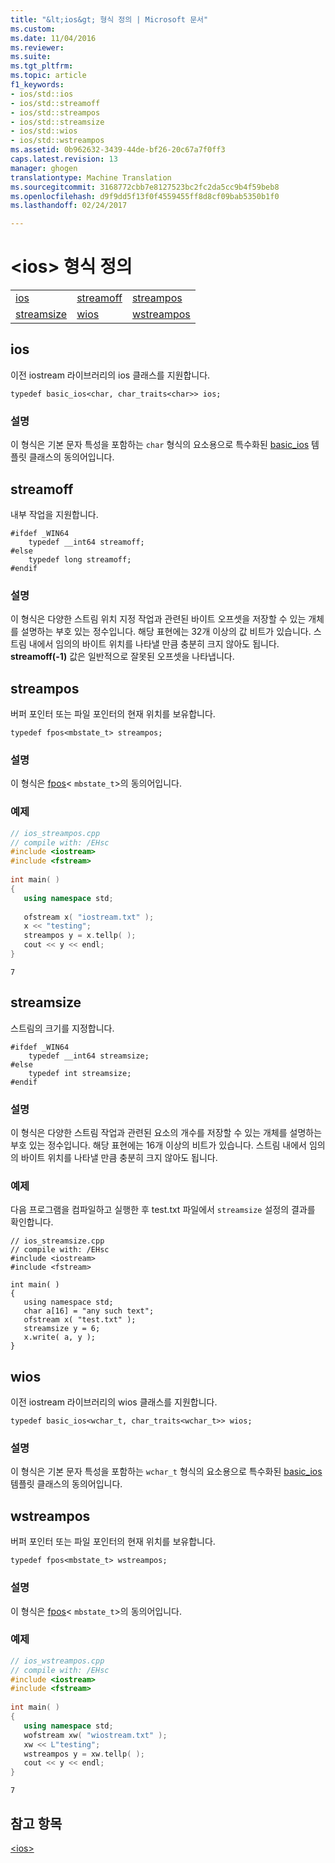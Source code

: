 ```yaml
---
title: "&lt;ios&gt; 형식 정의 | Microsoft 문서"
ms.custom: 
ms.date: 11/04/2016
ms.reviewer: 
ms.suite: 
ms.tgt_pltfrm: 
ms.topic: article
f1_keywords:
- ios/std::ios
- ios/std::streamoff
- ios/std::streampos
- ios/std::streamsize
- ios/std::wios
- ios/std::wstreampos
ms.assetid: 0b962632-3439-44de-bf26-20c67a7f0ff3
caps.latest.revision: 13
manager: ghogen
translationtype: Machine Translation
ms.sourcegitcommit: 3168772cbb7e8127523bc2fc2da5cc9b4f59beb8
ms.openlocfilehash: d9f9dd5f13f0f4559455ff8d8cf09bab5350b1f0
ms.lasthandoff: 02/24/2017

---
```

# <a name="ltiosgt-typedefs"></a>&lt;ios&gt; 형식 정의
||||  
|-|-|-|  
|[ios](#ios)|[streamoff](#streamoff)|[streampos](#streampos)|  
|[streamsize](#streamsize)|[wios](#wios)|[wstreampos](#wstreampos)|  
  
##  <a name="ios"></a>  ios  
 이전 iostream 라이브러리의 ios 클래스를 지원합니다.  
  
```  
typedef basic_ios<char, char_traits<char>> ios;  
```  
  
### <a name="remarks"></a>설명  
 이 형식은 기본 문자 특성을 포함하는 `char` 형식의 요소용으로 특수화된 [basic_ios](../standard-library/basic-ios-class.md) 템플릿 클래스의 동의어입니다.  
  
##  <a name="streamoff"></a>  streamoff  
 내부 작업을 지원합니다.  
  
```  
#ifdef _WIN64  
    typedef __int64 streamoff;  
#else  
    typedef long streamoff;  
#endif  
```  
  
### <a name="remarks"></a>설명  
 이 형식은 다양한 스트림 위치 지정 작업과 관련된 바이트 오프셋을 저장할 수 있는 개체를 설명하는 부호 있는 정수입니다. 해당 표현에는 32개 이상의 값 비트가 있습니다. 스트림 내에서 임의의 바이트 위치를 나타낼 만큼 충분히 크지 않아도 됩니다. **streamoff(-1)** 값은 일반적으로 잘못된 오프셋을 나타냅니다.  
  
##  <a name="streampos"></a>  streampos  
 버퍼 포인터 또는 파일 포인터의 현재 위치를 보유합니다.  
  
```  
typedef fpos<mbstate_t> streampos;  
```  
  
### <a name="remarks"></a>설명  
 이 형식은 [fpos](../standard-library/fpos-class.md)< `mbstate_t`>의 동의어입니다.  
  
### <a name="example"></a>예제  
  
```cpp  
// ios_streampos.cpp  
// compile with: /EHsc  
#include <iostream>  
#include <fstream>  
  
int main( )   
{  
   using namespace std;  
  
   ofstream x( "iostream.txt" );  
   x << "testing";  
   streampos y = x.tellp( );  
   cout << y << endl;  
}  
```  
  
```Output  
7  
```  
  
##  <a name="streamsize"></a>  streamsize  
 스트림의 크기를 지정합니다.  
  
```  
#ifdef _WIN64  
    typedef __int64 streamsize;  
#else  
    typedef int streamsize;  
#endif  
```  
  
### <a name="remarks"></a>설명  
 이 형식은 다양한 스트림 작업과 관련된 요소의 개수를 저장할 수 있는 개체를 설명하는 부호 있는 정수입니다. 해당 표현에는 16개 이상의 비트가 있습니다. 스트림 내에서 임의의 바이트 위치를 나타낼 만큼 충분히 크지 않아도 됩니다.  
  
### <a name="example"></a>예제  
  다음 프로그램을 컴파일하고 실행한 후 test.txt 파일에서 `streamsize` 설정의 결과를 확인합니다.  
  
```  
// ios_streamsize.cpp  
// compile with: /EHsc  
#include <iostream>  
#include <fstream>  
  
int main( )   
{  
   using namespace std;  
   char a[16] = "any such text";  
   ofstream x( "test.txt" );  
   streamsize y = 6;  
   x.write( a, y );  
}  
```  
  
##  <a name="wios"></a>  wios  
 이전 iostream 라이브러리의 wios 클래스를 지원합니다.  
  
```  
typedef basic_ios<wchar_t, char_traits<wchar_t>> wios;  
```  
  
### <a name="remarks"></a>설명  
 이 형식은 기본 문자 특성을 포함하는 `wchar_t` 형식의 요소용으로 특수화된 [basic_ios](../standard-library/basic-ios-class.md) 템플릿 클래스의 동의어입니다.  
  
##  <a name="wstreampos"></a>  wstreampos  
 버퍼 포인터 또는 파일 포인터의 현재 위치를 보유합니다.  
  
```  
typedef fpos<mbstate_t> wstreampos;  
```  
  
### <a name="remarks"></a>설명  
 이 형식은 [fpos](../standard-library/fpos-class.md)< `mbstate_t`>의 동의어입니다.  
  
### <a name="example"></a>예제  
  
```cpp  
// ios_wstreampos.cpp  
// compile with: /EHsc  
#include <iostream>  
#include <fstream>  
  
int main( )   
{  
   using namespace std;  
   wofstream xw( "wiostream.txt" );  
   xw << L"testing";  
   wstreampos y = xw.tellp( );  
   cout << y << endl;  
}  
```  
  
```Output  
7  
```  
  
## <a name="see-also"></a>참고 항목  
 [\<ios>](../standard-library/ios.md)


